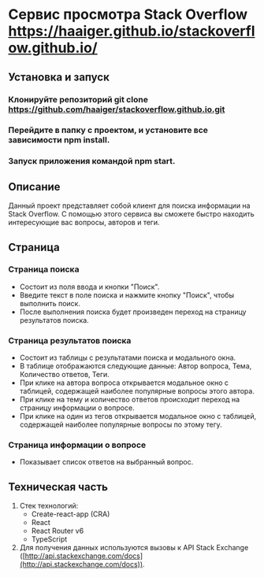 # Сервис просмотра Stack Overflow https://haaiger.github.io/stackoverflow.github.io/

## Установка и запуск
### Клонируйте репозиторий git clone https://github.com/haaiger/stackoverflow.github.io.git
### Перейдите в папку с проектом, и установите все зависимости npm install.
### Запуск приложения командой npm start.

## Описание
Данный проект представляет собой клиент для поиска информации на Stack Overflow. С помощью этого сервиса вы сможете быстро находить интересующие вас вопросы, авторов и теги.

## Страница
### Страница поиска
- Состоит из поля ввода и кнопки "Поиск".
- Введите текст в поле поиска и нажмите кнопку "Поиск", чтобы выполнить поиск.
- После выполнения поиска будет произведен переход на страницу результатов поиска.

### Страница результатов поиска
- Состоит из таблицы с результатами поиска и модального окна.
- В таблице отображаются следующие данные: Автор вопроса, Тема, Количество ответов, Теги.
- При клике на автора вопроса открывается модальное окно с таблицей, содержащей наиболее популярные вопросы этого автора.
- При клике на тему и количество ответов происходит переход на страницу информации о вопросе.
- При клике на один из тегов открывается модальное окно с таблицей, содержащей наиболее популярные вопросы по этому тегу.

### Страница информации о вопросе
- Показывает список ответов на выбранный вопрос.

## Техническая часть
1. Стек технологий:
   - Create-react-app (CRA)
   - React
   - React Router v6
   - TypeScript
2. Для получения данных используются вызовы к API Stack Exchange ([http://api.stackexchange.com/docs](http://api.stackexchange.com/docs)).   
